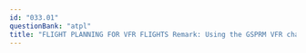 ```yaml
---
id: "033.01"
questionBank: "atpl"
title: "FLIGHT PLANNING FOR VFR FLIGHTS Remark: Using the GSPRM VFR charts."
---
```

